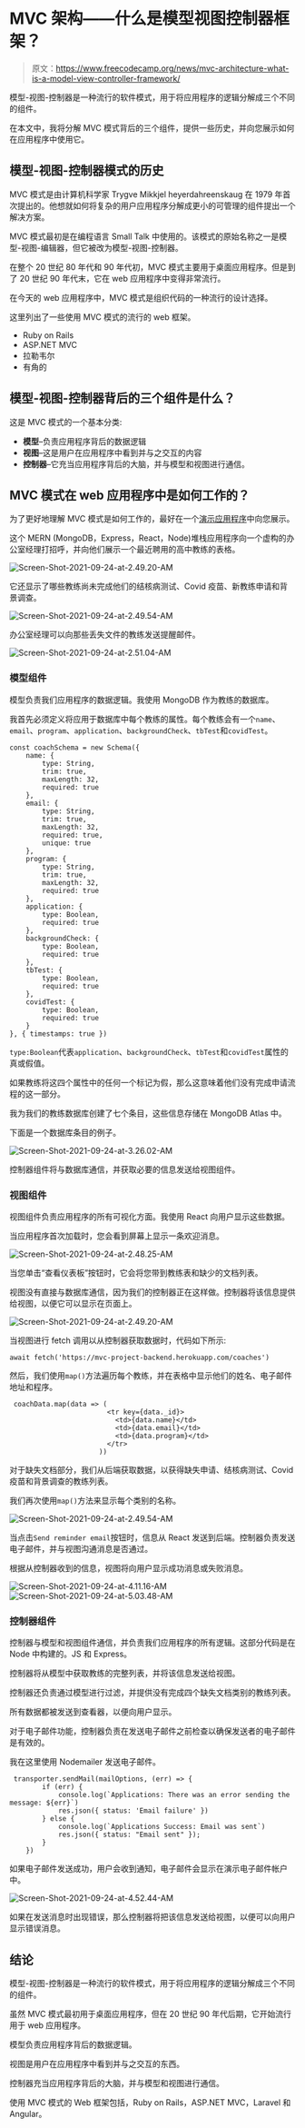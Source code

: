 # MVC 架构——什么是模型视图控制器框架？

> 原文：<https://www.freecodecamp.org/news/mvc-architecture-what-is-a-model-view-controller-framework/>

模型-视图-控制器是一种流行的软件模式，用于将应用程序的逻辑分解成三个不同的组件。

在本文中，我将分解 MVC 模式背后的三个组件，提供一些历史，并向您展示如何在应用程序中使用它。

## 模型-视图-控制器模式的历史

MVC 模式是由计算机科学家 Trygve Mikkjel heyerdahreenskaug 在 1979 年首次提出的。他想就如何将复杂的用户应用程序分解成更小的可管理的组件提出一个解决方案。

MVC 模式最初是在编程语言 Small Talk 中使用的。该模式的原始名称之一是模型-视图-编辑器，但它被改为模型-视图-控制器。

在整个 20 世纪 80 年代和 90 年代初，MVC 模式主要用于桌面应用程序。但是到了 20 世纪 90 年代末，它在 web 应用程序中变得非常流行。

在今天的 web 应用程序中，MVC 模式是组织代码的一种流行的设计选择。

这里列出了一些使用 MVC 模式的流行的 web 框架。

*   Ruby on Rails
*   ASP.NET MVC
*   拉勒韦尔
*   有角的

## 模型-视图-控制器背后的三个组件是什么？

这是 MVC 模式的一个基本分类:

*   **模型**–负责应用程序背后的数据逻辑
*   **视图**–这是用户在应用程序中看到并与之交互的内容
*   **控制器**–它充当应用程序背后的大脑，并与模型和视图进行通信。

## MVC 模式在 web 应用程序中是如何工作的？

为了更好地理解 MVC 模式是如何工作的，最好在一个[演示应用程序](https://mvc-demo-app.netlify.app/)中向您展示。

这个 MERN (MongoDB，Express，React，Node)堆栈应用程序向一个虚构的办公室经理打招呼，并向他们展示一个最近聘用的高中教练的表格。

![Screen-Shot-2021-09-24-at-2.49.20-AM](img/a334505a53cd14d7105ff8e0c84e2861.png)

它还显示了哪些教练尚未完成他们的结核病测试、Covid 疫苗、新教练申请和背景调查。

![Screen-Shot-2021-09-24-at-2.49.54-AM](img/91f4895be3453b40f158de39db4abbcd.png)

办公室经理可以向那些丢失文件的教练发送提醒邮件。

![Screen-Shot-2021-09-24-at-2.51.04-AM](img/cd29a2ad69495afd307411db68bd35fb.png)

### 模型组件

模型负责我们应用程序的数据逻辑。我使用 MongoDB 作为教练的数据库。

我首先必须定义将应用于数据库中每个教练的属性。每个教练会有一个`name`、`email`、`program`、`application`、`backgroundCheck`、`tbTest`和`covidTest`。

```
const coachSchema = new Schema({
    name: {
        type: String,
        trim: true,
        maxLength: 32,
        required: true
    },
    email: {
        type: String,
        trim: true,
        maxLength: 32,
        required: true,
        unique: true
    },
    program: {
        type: String,
        trim: true,
        maxLength: 32,
        required: true
    },
    application: {
        type: Boolean,
        required: true
    },
    backgroundCheck: {
        type: Boolean,
        required: true
    },
    tbTest: {
        type: Boolean,
        required: true
    },
    covidTest: {
        type: Boolean,
        required: true
    }
}, { timestamps: true })
```

`type:Boolean`代表`application`、`backgroundCheck`、`tbTest`和`covidTest`属性的真或假值。

如果教练将这四个属性中的任何一个标记为假，那么这意味着他们没有完成申请流程的这一部分。

我为我们的教练数据库创建了七个条目，这些信息存储在 MongoDB Atlas 中。

下面是一个数据库条目的例子。

![Screen-Shot-2021-09-24-at-3.26.02-AM](img/d2d3810d85af64ddcf94fd24dfa8bdcc.png)

控制器组件将与数据库通信，并获取必要的信息发送给视图组件。

### 视图组件

视图组件负责应用程序的所有可视化方面。我使用 React 向用户显示这些数据。

当应用程序首次加载时，您会看到屏幕上显示一条欢迎消息。

![Screen-Shot-2021-09-24-at-2.48.25-AM](img/7da37870daae95497bc6dd25138d5976.png)

当您单击“查看仪表板”按钮时，它会将您带到教练表和缺少的文档列表。

视图没有直接与数据库通信，因为我们的控制器正在这样做。控制器将该信息提供给视图，以便它可以显示在页面上。

![Screen-Shot-2021-09-24-at-2.49.20-AM](img/a334505a53cd14d7105ff8e0c84e2861.png)

当视图进行 fetch 调用以从控制器获取数据时，代码如下所示:

```
await fetch('https://mvc-project-backend.herokuapp.com/coaches')
```

然后，我们使用`map()`方法遍历每个教练，并在表格中显示他们的姓名、电子邮件地址和程序。

```
 coachData.map(data => (
                        <tr key={data._id}>
                          <td>{data.name}</td>
                          <td>{data.email}</td>
                          <td>{data.program}</td>
                        </tr>
                      ))
```

对于缺失文档部分，我们从后端获取数据，以获得缺失申请、结核病测试、Covid 疫苗和背景调查的教练列表。

我们再次使用`map()`方法来显示每个类别的名称。

![Screen-Shot-2021-09-24-at-2.49.54-AM](img/91f4895be3453b40f158de39db4abbcd.png)

当点击`Send reminder email`按钮时，信息从 React 发送到后端。控制器负责发送电子邮件，并与视图沟通消息是否通过。

根据从控制器收到的信息，视图将向用户显示成功消息或失败消息。

![Screen-Shot-2021-09-24-at-4.11.16-AM](img/28fcd19db1824688aaf8eb390b637e19.png)![Screen-Shot-2021-09-24-at-5.03.48-AM](img/605b6942b1c213d1f5431cd90d6e5411.png)

### 控制器组件

控制器与模型和视图组件通信，并负责我们应用程序的所有逻辑。这部分代码是在 Node 中构建的。JS 和 Express。

控制器将从模型中获取教练的完整列表，并将该信息发送给视图。

控制器还负责通过模型进行过滤，并提供没有完成四个缺失文档类别的教练列表。

所有数据都被发送到查看器，以便向用户显示。

对于电子邮件功能，控制器负责在发送电子邮件之前检查以确保发送者的电子邮件是有效的。

我在这里使用 Nodemailer 发送电子邮件。

```
 transporter.sendMail(mailOptions, (err) => {
        if (err) {
            console.log(`Applications: There was an error sending the message: ${err}`)
            res.json({ status: 'Email failure' })
        } else {
            console.log(`Applications Success: Email was sent`)
            res.json({ status: "Email sent" });
        }
    })
```

如果电子邮件发送成功，用户会收到通知，电子邮件会显示在演示电子邮件帐户中。

![Screen-Shot-2021-09-24-at-4.52.44-AM](img/69e7f7171292040f1ff8e6c3616608c8.png)

如果在发送消息时出现错误，那么控制器将把该信息发送给视图，以便可以向用户显示错误消息。

## 结论

模型-视图-控制器是一种流行的软件模式，用于将应用程序的逻辑分解成三个不同的组件。

虽然 MVC 模式最初用于桌面应用程序，但在 20 世纪 90 年代后期，它开始流行用于 web 应用程序。

模型负责应用程序背后的数据逻辑。

视图是用户在应用程序中看到并与之交互的东西。

控制器充当应用程序背后的大脑，并与模型和视图进行通信。

使用 MVC 模式的 Web 框架包括，Ruby on Rails，ASP.NET MVC，Laravel 和 Angular。